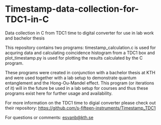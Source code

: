 # Timestamp-data-collection-for-TDC1-in-C
Data collection in C from TDC1 time to digital converter for use in lab work and bachelor thesis

This repository contains two programs: timestamp_calculation.c is used for acquring data and calculating coincidence histogram from a TDC1 box and plot_timestamp.py is used for plotting the results calculated by the C program. 

These programs were created in conjunction with a bachelor thesis at KTH and were used together with a lab setup to demonstrate quantum entanglement and the Hong-Ou-Mandel effect. This program (or iterations of it) will in the future be used in a lab setup for courses and thus these programs exist here for further usage and availability.

For more information on the TDC1 time to digial converter please check out their repository: https://github.com/s-fifteen-instruments/Timestamp_TDC1

For questions or comments: esvanb@kth.se
